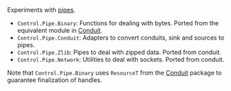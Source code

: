 Experiments with [pipes][1].

 * `Control.Pipe.Binary`: Functions for dealing with bytes. Ported from the
   equivalent module in [Conduit][2].
 * `Control.Pipe.Conduit`: Adapters to convert conduits, sink and sources to pipes.
 * `Control.Pipe.Zlib`: Pipes to deal with zipped data. Ported from conduit.
 * `Control.Pipe.Network`: Utilities to deal with sockets. Ported from conduit.

Note that `Control.Pipe.Binary` uses `ResourceT` from the [Conduit][2] package to
guarantee finalization of handles.

 [1]: https://github.com/Gabriel439/Haskell-Pipes-Library
 [2]: http://hackage.haskell.org/package/conduit
